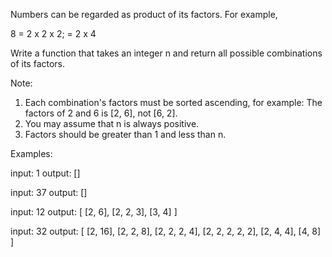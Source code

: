 Numbers can be regarded as product of its factors. For example,

8 = 2 x 2 x 2;
  = 2 x 4

Write a function that takes an integer n and return all possible combinations of its factors.

Note:
1. Each combination's factors must be sorted ascending, for example: The factors of 2 and 6 is [2, 6], not [6, 2].
2. You may assume that n is always positive.
3. Factors should be greater than 1 and less than n.

Examples:

input: 1
output:
[]

input: 37
output:
[]

input: 12
output:
[
  [2, 6],
  [2, 2, 3],
  [3, 4]
]

input: 32
output:
[
  [2, 16],
  [2, 2, 8],
  [2, 2, 2, 4],
  [2, 2, 2, 2, 2],
  [2, 4, 4],
  [4, 8]
]
